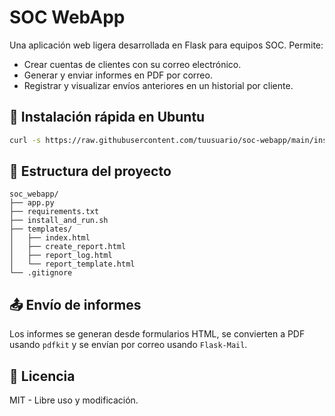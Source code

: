 # SOC WebApp

Una aplicación web ligera desarrollada en Flask para equipos SOC. Permite:

- Crear cuentas de clientes con su correo electrónico.
- Generar y enviar informes en PDF por correo.
- Registrar y visualizar envíos anteriores en un historial por cliente.

## 🚀 Instalación rápida en Ubuntu

```bash
curl -s https://raw.githubusercontent.com/tuusuario/soc-webapp/main/install_and_run.sh | bash
```

## 🧱 Estructura del proyecto

```
soc_webapp/
├── app.py
├── requirements.txt
├── install_and_run.sh
├── templates/
│   ├── index.html
│   ├── create_report.html
│   ├── report_log.html
│   └── report_template.html
└── .gitignore
```

## 📤 Envío de informes

Los informes se generan desde formularios HTML, se convierten a PDF usando `pdfkit` y se envían por correo usando `Flask-Mail`.

## 📄 Licencia

MIT - Libre uso y modificación.